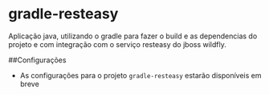 # gradle-resteasy
Aplicação java, utilizando o gradle para fazer o build e as dependencias do projeto e com integração com o serviço resteasy do jboss wildfly.

##Configurações 

- As configurações para o projeto `gradle-resteasy` estarão disponíveis em breve
